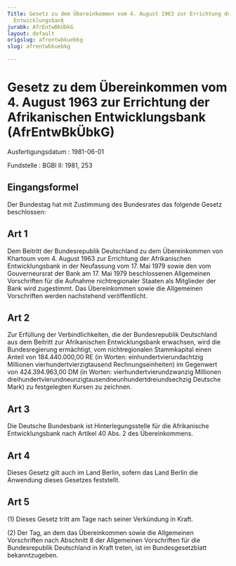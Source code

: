 ```yaml
---
Title: Gesetz zu dem Übereinkommen vom 4. August 1963 zur Errichtung der Afrikanischen
  Entwicklungsbank
jurabk: AfrEntwBkÜbkG
layout: default
origslug: afrentwbkuebkg
slug: afrentwbkuebkg

---
```


# Gesetz zu dem Übereinkommen vom 4. August 1963 zur Errichtung der Afrikanischen Entwicklungsbank (AfrEntwBkÜbkG)

Ausfertigungsdatum
:   1981-06-01

Fundstelle
:   BGBl II: 1981, 253



## Eingangsformel

Der Bundestag hat mit Zustimmung des Bundesrates das folgende Gesetz
beschlossen:


## Art 1

Dem Beitritt der Bundesrepublik Deutschland zu dem Übereinkommen von
Khartoum vom 4. August 1963 zur Errichtung der Afrikanischen
Entwicklungsbank in der Neufassung vom 17. Mai 1979 sowie den vom
Gouverneursrat der Bank am 17. Mai 1979 beschlossenen Allgemeinen
Vorschriften für die Aufnahme nichtregionaler Staaten als Mitglieder
der Bank wird zugestimmt. Das Übereinkommen sowie die Allgemeinen
Vorschriften werden nachstehend veröffentlicht.


## Art 2

Zur Erfüllung der Verbindlichkeiten, die der Bundesrepublik
Deutschland aus dem Beitritt zur Afrikanischen Entwicklungsbank
erwachsen, wird die Bundesregierung ermächtigt, vom nichtregionalen
Stammkapital einen Anteil von 184.440.000,00 RE (in Worten:
einhundertvierundachtzig Millionen vierhundertvierzigtausend
Rechnungseinheiten) im Gegenwert von 424.394.963,00 DM (in Worten:
vierhundertvierundzwanzig Millionen
dreihundertvierundneunzigtausendneunhundertdreiundsechzig Deutsche
Mark) zu festgelegten Kursen zu zeichnen.


## Art 3

Die Deutsche Bundesbank ist Hinterlegungsstelle für die Afrikanische
Entwicklungsbank nach Artikel 40 Abs. 2 des Übereinkommens.


## Art 4

Dieses Gesetz gilt auch im Land Berlin, sofern das Land Berlin die
Anwendung dieses Gesetzes feststellt.


## Art 5

(1) Dieses Gesetz tritt am Tage nach seiner Verkündung in Kraft.

(2) Der Tag, an dem das Übereinkommen sowie die Allgemeinen
Vorschriften nach Abschnitt 8 der Allgemeinen Vorschriften für die
Bundesrepublik Deutschland in Kraft treten, ist im Bundesgesetzblatt
bekanntzugeben.

